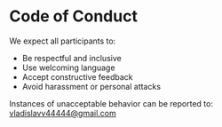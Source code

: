 # Code of Conduct

We expect all participants to:

- Be respectful and inclusive
- Use welcoming language
- Accept constructive feedback
- Avoid harassment or personal attacks

Instances of unacceptable behavior can be reported to:
vladislavv44444@gmail.com
